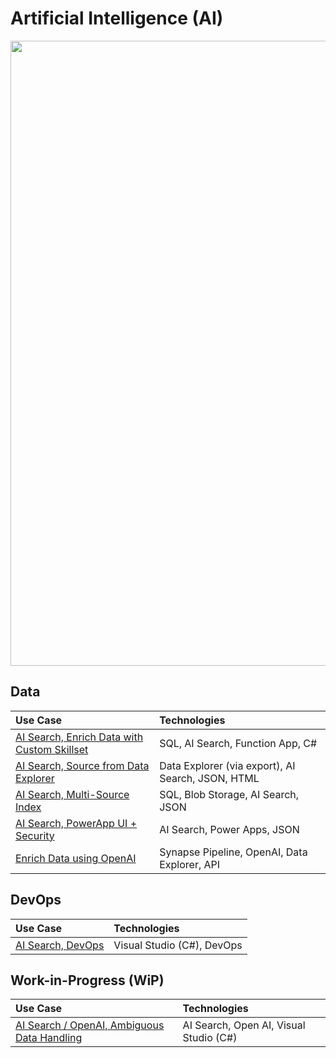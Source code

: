 # Artificial Intelligence (AI)

<img src="https://github.com/richchapler/AzureSolutions/assets/44923999/11c755cf-b3eb-4384-9876-8eadbf743b52" width="1000" />

## Data

Use Case | Technologies
:----- | :-----
[AI Search, Enrich Data with Custom Skillset](AISearch_CustomSkillset.md) | SQL, AI Search, Function App, C#
[AI Search, Source from Data Explorer](AISearch_fromDataExplorer.md) | Data Explorer (via export), AI Search, JSON, HTML
[AI Search, Multi-Source Index](AISearch_MultiSourceIndex.md) | SQL, Blob Storage, AI Search, JSON
[AI Search, PowerApp UI + Security](AISearch_PowerApp+Security.md) | AI Search, Power Apps, JSON
[Enrich Data using OpenAI](Data_Enrichment_OpenAI.md) | Synapse Pipeline, OpenAI, Data Explorer, API

## DevOps

Use Case | Technologies
:----- | :-----
[AI Search, DevOps](AISearch_DevOps.md) | Visual Studio (C#), DevOps

## Work-in-Progress (WiP)

Use Case | Technologies
:----- | :-----
[AI Search / OpenAI, Ambiguous Data Handling](wip/Data_Enrichment_OpenAI_AmbiguousDataHandling.md) | AI Search, Open AI, Visual Studio (C#)
